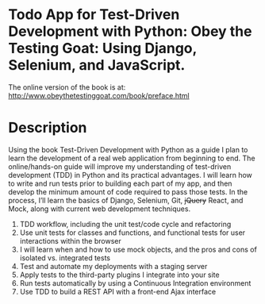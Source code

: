 ﻿# Todo App for Test-Driven Development with Python: Obey the Testing Goat: Using Django, Selenium, and JavaScript.

The online version of the book is at: http://www.obeythetestinggoat.com/book/preface.html

# Description

Using the book Test-Driven Development with Python as a guide I plan to learn the development of a real web application from beginning to end. The online/hands-on guide will improve my understanding of test-driven development (TDD) in Python and its practical advantages. I will learn how to write and run tests prior to building each part of my app, and then develop the minimum amount of code required to pass those tests.
In the process, I’ll learn the basics of Django, Selenium, Git, ~~jQuery~~ React, and Mock, along with current web development techniques.

  1. TDD workflow, including the unit test/code cycle and refactoring
  2. Use unit tests for classes and functions, and functional tests for user interactions within the browser
  3. I will learn when and how to use mock objects, and the pros and cons of isolated vs. integrated tests
  4. Test and automate my deployments with a staging server
  5. Apply tests to the third-party plugins I integrate into your site
  6. Run tests automatically by using a Continuous Integration environment
  7. Use TDD to build a REST API with a front-end Ajax interface


